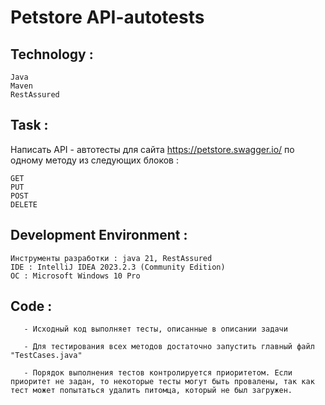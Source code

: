 # Petstore API-autotests

## Technology :

    Java
    Maven
    RestAssured

## Task :

Написать API - автотесты для сайта https://petstore.swagger.io/ по одному методу из следующих блоков :

    GET
    PUT
    POST
    DELETE

## Development Environment :

    Инструменты разработки : java 21, RestAssured
    IDE : IntelliJ IDEA 2023.2.3 (Community Edition)
    ОС : Microsoft Windows 10 Pro

## Code :

       - Исходный код выполняет тесты, описанные в описании задачи

       - Для тестирования всех методов достаточно запустить главный файл "TestCases.java"

       - Порядок выполнения тестов контролируется приоритетом. Если приоритет не задан, то некоторые тесты могут быть провалены, так как тест может попытаться удалить питомца, который не был загружен.

